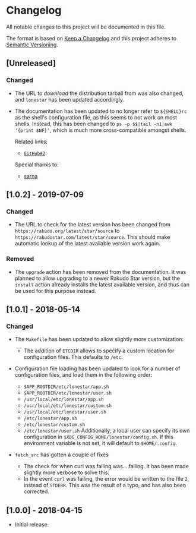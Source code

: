 # Changelog
All notable changes to this project will be documented in this file.

The format is based on [Keep a Changelog](https://keepachangelog.com/en/1.0.0/)
and this project adheres to [Semantic
Versioning](https://semver.org/spec/v2.0.0.html).

## [Unreleased]

### Changed

- The URL to *download* the distribution tarball from was also changed, and
  `lonestar` has been updated accordingly.

- The documentation has been updated to no longer refer to `${SHELL}rc` as the
  shell's configuration file, as this seems to not work on most shells.
  Instead, this has been changed to `ps -p $$|tail -n1|awk '{print $NF}'`,
  which is much more cross-compatible amongst shells.

  Related links:

  - [`GitHub#2`](https://github.com/Tyil/lonestar/issues/2).

  Special thanks to:

  - [sarna](https://github.com/sarna)

## [1.0.2] - 2019-07-09

### Changed

- The URL to check for the latest version has been changed from
  `https://rakudo.org/latest/star/source` to
  `https://rakudostar.com/latest/star/source`. This should make automatic
  lookup of the latest available version work again.

### Removed

- The `upgrade` action has been removed from the documentation. It was planned
  to allow upgrading to a newer Rakudo Star version, but the `install` action
  already installs the latest available version, and thus can be used for this
  purpose instead.

## [1.0.1] - 2018-05-14

### Changed

- The `Makefile` has been updated to allow slightly more customization:
  - The addition of `ETCDIR` allows to specify a custom location for
     configuration files. This defaults to `/etc`.

- Configuration file loading has been updated to look for a number of
  configuration files, and load them in the following order:
  - `$APP_ROOTDIR/etc/lonestar/app.sh`
  - `$APP_ROOTDIR/etc/lonestar/user.sh`
  - `/usr/local/etc/lonestar/app.sh`
  - `/usr/local/etc/lonestar/custom.sh`
  - `/usr/local/etc/lonestar/user.sh`
  - `/etc/lonestar/app.sh`
  - `/etc/lonestar/custom.sh`
  - `/etc/lonestar/user.sh`
  Additionally, a local user can specify its own configuration in
  `$XDG_CONFIG_HOME/lonestar/config.sh`. If this environment variable is not
  set, it will default to `$HOME/.config`.

- `fetch_src` has gotten a couple of fixes
  - The check for when curl was failing was... failing. It has been made
    slightly more verbose to solve this.
  - In the event `curl` was failing, the error would be written to the file
    `2`, instead of `STDERR`. This was the result of a typo, and has also been
    corrected.

## [1.0.0] - 2018-04-15

- Initial release.
